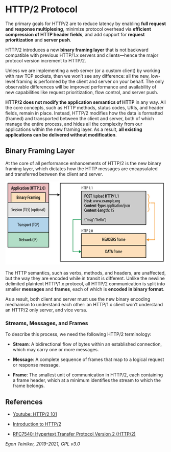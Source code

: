 # HTTP/2 Protocol

The primary goals for HTTP/2 are to reduce latency by enabling **full request and response multiplexing**, 
minimize protocol overhead via **efficient compression of HTTP header fields**, and add support for 
**request prioritization** and **server push**. 

HTTP/2 introduces a new **binary framing layer** that is not backward compatible with previous HTTP/1.x servers 
and clients—hence the major protocol version increment to HTTP/2.

Unless we are implementing a web server (or a custom client) by working with raw TCP sockets, then we 
won’t see any difference: all the new, low-level framing is performed by the client and server on your behalf. 
The only observable differences will be improved performance and availability of new capabilities like request 
prioritization, flow control, and server push.
 
**HTTP/2 does not modify the application semantics of HTTP** in any way. All the core concepts, 
such as HTTP methods, status codes, URIs, and header fields, remain in place. 
Instead, HTTP/2 modifies how the data is formatted (framed) and transported between the client and server, 
both of which manage the entire process, and hides all the complexity from our applications within the 
new framing layer. As a result, **all existing applications can be delivered without modification**.

## Binary Framing Layer 

At the core of all performance enhancements of HTTP/2 is the new binary framing layer, which dictates how the 
HTTP messages are encapsulated and transferred between the client and server.

![Binary Framing Layer](figures/BinaryFramingLayer.png)

The HTTP semantics, such as verbs, methods, and headers, are unaffected, but the way they are encoded while 
in transit is different. 
Unlike the newline delimited plaintext HTTP/1.x protocol, all HTTP/2 communication is split into smaller **messages** 
and **frames**, each of which is **encoded in binary format**.

As a result, both client and server must use the new binary encoding mechanism to understand each other: 
an HTTP/1.x client won’t understand an HTTP/2 only server, and vice versa.

### Streams, Messages, and Frames

To describe this process, we need the following HTTP/2 terminology:
* **Stream**: A bidirectional flow of bytes within an established connection, which may carry one or more messages.

* **Message**: A complete sequence of frames that map to a logical request or response message.

* **Frame**: The smallest unit of communication in HTTP/2, each containing a frame header, which at a minimum 
    identifies the stream to which the frame belongs.


## References

* [Youtube: HTTP/2 101](https://youtu.be/r5oT_2ndjms)

* [Introduction to HTTP/2](https://developers.google.com/web/fundamentals/performance/http2)

* [RFC7540: Hypertext Transfer Protocol Version 2 (HTTP/2)](https://datatracker.ietf.org/doc/html/rfc7540)

*Egon Teiniker, 2019-2021, GPL v3.0*